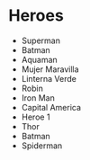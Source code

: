 # Heroes

* Superman
* Batman
* Aquaman
* Mujer Maravilla
* Linterna Verde
* Robin
* Iron Man
* Capital America
* Heroe 1 
* Thor
* Batman
* Spiderman
